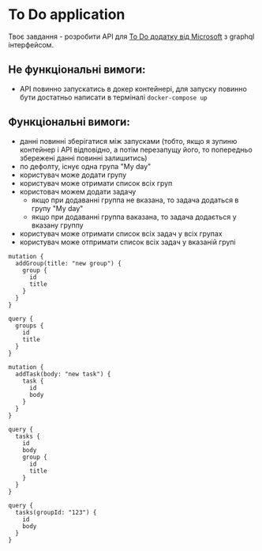 # To Do application

Твоє завдання - розробити API для [To Do додатку від Microsoft](https://to-do.office.com/) з graphql інтерфейсом.

## Не функціональні вимоги:
- API повинно запускатись в докер контейнері, для запуску повинно бути достатньо написати в терміналі `docker-compose up`

## Функціональні вимоги:
- данні повинні зберігатися між запусками (тобто, якщо я зупиню контейнер і API відповідно, а потім перезапущу його, то попередньо збережені данні повинні залишитись)
- по дефолту, існує одна група "My day"
- користувач може додати групу
- користувач може отримати список всіх груп
- користовач можем додати задачу
  - якщо при додаванні группа не вказана, то задача додаться в групу "My day"
  - якщо при додаванні группа ваказана, то задача додається у вказану группу 
- користувач може отримати список всіх задач у всіх групах
- користувач може отпримати список всіх задач у вказаній групі  

```gql
mutation {
  addGroup(title: "new group") {
    group {
      id
      title
    }
  }
}
```


```gql
query {
  groups {
    id
    title
  }
}
```


```gql
mutation {
  addTask(body: "new task") {
    task {
      id
      body
    }
  }
}
```

```gql
query {
  tasks {
    id
    body
    group {
      id
      title
    }
  }
}
```

```gql
query {
  tasks(groupId: "123") {
    id
    body
  }
}
```
